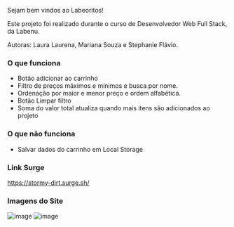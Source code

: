 Sejam bem vindos ao Labeoritos!

Este projeto foi realizado durante o curso de Desenvolvedor Web Full Stack, da Labenu.

Autoras: Laura Laurena, Mariana Souza e Stephanie Flávio.
### O que funciona
- Botão adicionar ao carrinho
- Filtro de preços máximos e mínimos e busca por nome.
- Ordenação por maior e menor preço e ordem alfabética.
- Botão Limpar filtro
- Soma do valor total atualiza quando mais itens são adicionados ao projeto

### O que não funciona
- Salvar dados do carrinho em Local Storage

### Link Surge 
https://stormy-dirt.surge.sh/

### Imagens do Site
![image](https://user-images.githubusercontent.com/23243161/133993931-48c71744-3bde-4450-8de9-137dc3c9fb7f.png)
![image](https://user-images.githubusercontent.com/23243161/133993982-82c5a6e6-415d-430e-8626-05ea935e5390.png)

